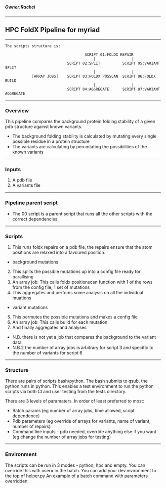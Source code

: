 ##### Owner:Rachel
-----------------------------------------------------------------------
## HPC FoldX Pipeline for myriad
-----------------------------------------------------------------------
```
The scripts structure is:

                                    SCRIPT 01:FOLDX REPAIR
                                        |                |
                            SCRIPT 02:SPLIT          SCRIPT 05:VARIANT SPLIT
                                        |                |
            [ARRAY JOBS]    SCRIPT 03:FOLDX POSSCAN  SCRIPT 06:FOLDX BUILD
                                        |                |
                            SCRIPT 04:AGGREGATE      SCRIPT 07:VARIANT AGGREGATE
 ```
-----------------------------------------------------------------------
### Overview
This pipeline compares the background protein folding stability of a given pdb structure against known variants.

- The background folding stability is calculated by mutating every single possible residue in a protein structure
- The variants are calculating by perumtating the possibilities of the known variants
-----------------------------------------------------------------------
### Inputs
1. A pdb file
2. A variants file
-----------------------------------------------------------------------
### Pipeline parent script
- The 00 script is a parent script that runs all the other scripts with the correct dependencies
-----------------------------------------------------------------------
### Scripts
1. This runs foldx repairs on a pdb file, the repairs ensure that the atom positions are relaxed into a favoured position.
- background mutations
2. This splits the possible mutations up into a config file ready for parallising
3. An array job: This calls foldx positionscan function with 1 of the rows from the config file, 1 set of mutations
4. This aggregates and perfoms some analysis on all the individual muations
- variant mutations
5. This permutes the possible mutations and makes a config file
6. An array job: This calls build for each mutation
7. And finally aggregates and analyses

- N.B. there is not yet a job that compares the background to the variant data
- N.B.2 the number of array jobs is arbitrary for script 3 and specific to the number of variants for script 6
-----------------------------------------------------------------------
### Structure
There are pairs of scripts bash/python. The bash submits to qsub, the python runs in python. This enables a test environment to run the python scripts via both CI and user testing from the tests directory.

There are 3 levels of paramaters. In order of least preferred to most:
- Batch params (eg number of array jobs, time allowed, script dependence)
- Pdb parameters (eg override of arrays for variants, name of variant, number of repairs)
- Command line inputs - pdb needed, override anything else if you want (eg change the number of array jobs for testing)
-----------------------------------------------------------------------
### Environment
The scripts can be run in 3 modes - python, hpc and empty. You can override this with user= in the batch.
You can add your dev invironment to the top of helper.py
An example of a batch command with parameters overridden:


